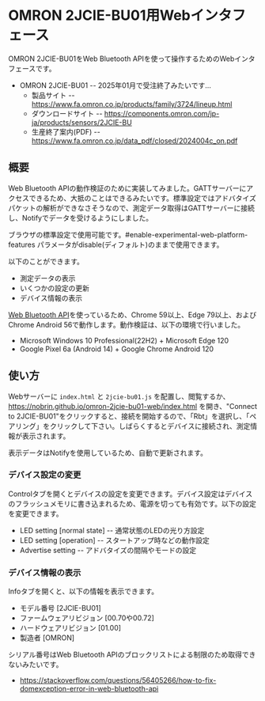 # OMRON 2JCIE-BU01用Webインタフェース

OMRON 2JCIE-BU01をWeb Bluetooth APIを使って操作するためのWebインタフェースです。

- OMRON 2JCIE-BU01 -- 2025年01月で受注終了みたいです…
  - 製品サイト -- https://www.fa.omron.co.jp/products/family/3724/lineup.html
  - ダウンロードサイト -- https://components.omron.com/jp-ja/products/sensors/2JCIE-BU
  - 生産終了案内(PDF) -- https://www.fa.omron.co.jp/data_pdf/closed/2024004c_on.pdf


## 概要

Web Bluetooth APIの動作検証のために実装してみました。GATTサーバーにアクセスできるため、大抵のことはできるみたいです。標準設定ではアドバタイズパケットの解析ができなさそうなので、測定データ取得はGATTサーバーに接続し、Notifyでデータを受けるようにしました。

ブラウザの標準設定で使用可能です。#enable-experimental-web-platform-features パラメータがdisable(ディフォルト)のままで使用できます。

以下のことができます。

- 測定データの表示
- いくつかの設定の更新
- デバイス情報の表示

[Web Bluetooth API](https://developer.mozilla.org/ja/docs/Web/API/Web_Bluetooth_API)を使っているため、Chrome 59以上、Edge 79以上、およびChrome Android 56で動作します。動作検証は、以下の環境で行いました。

- Microsoft Windows 10 Professional(22H2) + Microsoft Edge 120
- Google Pixel 6a (Android 14) + Google Chrome Android 120


## 使い方

Webサーバーに `index.html` と `2jcie-bu01.js` を配置し、閲覧するか、 https://nobrin.github.io/omron-2jcie-bu01-web/index.html を開き、"Connect to 2JCIE-BU01"をクリックすると、接続を開始するので、「Rbt」を選択し、「ペアリング」をクリックして下さい。しばらくするとデバイスに接続され、測定情報が表示されます。

表示データはNotifyを使用しているため、自動で更新されます。


### デバイス設定の変更

Controlタブを開くとデバイスの設定を変更できます。デバイス設定はデバイスのフラッシュメモリに書き込まれるため、電源を切っても有効です。以下の設定を変更できます。

- LED setting [normal state] -- 通常状態のLEDの光り方設定
- LED setting [operation] -- スタートアップ時などの動作設定
- Advertise setting -- アドバタイズの間隔やモードの設定

### デバイス情報の表示

Infoタブを開くと、以下の情報を表示できます。

- モデル番号 [2JCIE-BU01]
- ファームウェアリビジョン [00.70や00.72]
- ハードウェアリビジョン [01.00]
- 製造者 [OMRON]

シリアル番号はWeb Bluetooth APIのブロックリストによる制限のため取得できないみたいです。

- https://stackoverflow.com/questions/56405266/how-to-fix-domexception-error-in-web-bluetooth-api
